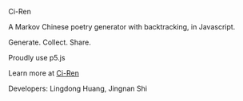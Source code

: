 Ci-Ren

A Markov Chinese poetry generator with backtracking, in Javascript.

Generate. Collect. Share.

Proudly use p5.js

Learn more at [Ci-Ren](https://github.com/LingDong-/ci-ren/tree/ci-js)

Developers: Lingdong Huang, Jingnan Shi